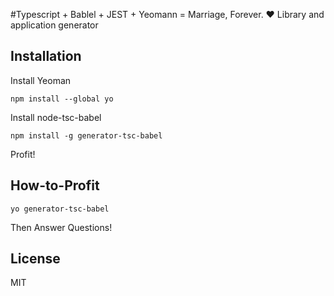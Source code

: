 #Typescript + Bablel + JEST + Yeomann = Marriage, Forever. ❤
Library and application generator

## Installation

Install Yeoman 

```
npm install --global yo
```

Install node-tsc-babel

```
npm install -g generator-tsc-babel
```

Profit!

## How-to-Profit

```
yo generator-tsc-babel
```

Then Answer Questions!

## License

MIT
